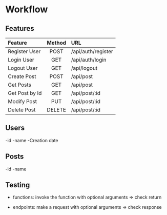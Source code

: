 # Workflow

## Features

| Feature        | Method | URL                |
| :------------- | :----: | :----------------- |
| Register User  |  POST  | /api/auth/register |
| Login User     |  GET   | /api/auth/login    |
| Logout User    |  GET   | /api/logout        |
| Create Post    |  POST  | /api/post          |
| Get Posts      |  GET   | /api/post          |
| Get Post by Id |  GET   | /api/post/:id      |
| Modify Post    |  PUT   | /api/post/:id      |
| Delete Post    | DELETE | /api/post/:id      |

## Users

-id
-name
-Creation date

## Posts

-id
-name

## Testing

- functions: invoke the function with optional arguments => check return

- endpoints: make a request with optional arguments => check response
